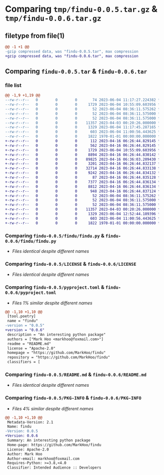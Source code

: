 # Comparing `tmp/findu-0.0.5.tar.gz` & `tmp/findu-0.0.6.tar.gz`

## filetype from file(1)

```diff
@@ -1 +1 @@
-gzip compressed data, was "findu-0.0.5.tar", max compression
+gzip compressed data, was "findu-0.0.6.tar", max compression
```

## Comparing `findu-0.0.5.tar` & `findu-0.0.6.tar`

### file list

```diff
@@ -1,9 +1,19 @@
--rw-r--r--   0        0        0       74 2023-06-04 11:17:27.224382 findu-0.0.5/findu/__init__.py
--rw-r--r--   0        0        0     1729 2023-06-04 10:55:09.603956 findu-0.0.5/findu/findu.py
--rw-r--r--   0        0        0       52 2023-06-04 08:36:11.575262 findu-0.0.5/findu/translations/en_US/LC_MESSAGES/messages.po
--rw-r--r--   0        0        0       52 2023-06-04 08:36:11.575000 findu-0.0.5/findu/translations/fr_FR/LC_MESSAGES/messages.po
--rw-r--r--   0        0        0       52 2023-06-04 08:36:11.575000 findu-0.0.5/findu/translations/zh_CN/LC_MESSAGES/messages.po
--rw-r--r--   0        0        0    11357 2023-04-03 00:20:26.000000 findu-0.0.5/LICENSE
--rw-r--r--   0        0        0     1329 2023-06-04 11:17:45.287165 findu-0.0.5/pyproject.toml
--rw-r--r--   0        0        0      603 2023-06-04 11:00:56.443625 findu-0.0.5/README.md
--rw-r--r--   0        0        0     1822 1970-01-01 00:00:00.000000 findu-0.0.5/PKG-INFO
+-rw-r--r--   0        0        0      112 2023-04-16 06:26:44.829145 findu-0.0.6/findu/__init__.py
+-rw-r--r--   0        0        0      562 2023-04-16 06:26:44.829145 findu-0.0.6/findu/__main__.py
+-rw-r--r--   0        0        0     1729 2023-06-04 10:55:09.603956 findu-0.0.6/findu/findu.py
+-rw-r--r--   0        0        0     8894 2023-04-16 06:26:44.830142 findu-0.0.6/findu/notify.py
+-rw-r--r--   0        0        0    89825 2023-04-16 06:36:03.209430 findu-0.0.6/findu/resources/data.json
+-rw-r--r--   0        0        0     3201 2023-04-16 06:26:44.832137 findu-0.0.6/findu/result.py
+-rw-r--r--   0        0        0    32714 2023-04-16 06:26:44.833138 findu-0.0.6/findu/sherlock.py
+-rw-r--r--   0        0        0     9242 2023-04-16 06:26:44.834132 findu-0.0.6/findu/sites.py
+-rw-r--r--   0        0        0       87 2023-04-16 06:26:44.835128 findu-0.0.6/findu/tests/__init__.py
+-rw-r--r--   0        0        0     7377 2023-04-16 06:26:44.836134 findu-0.0.6/findu/tests/all.py
+-rw-r--r--   0        0        0     8812 2023-04-16 06:26:44.836134 findu-0.0.6/findu/tests/base.py
+-rw-r--r--   0        0        0      948 2023-04-16 06:26:44.837124 findu-0.0.6/findu/tests/test_multiple_usernames.py
+-rw-r--r--   0        0        0       52 2023-06-04 08:36:11.575262 findu-0.0.6/findu/translations/en_US/LC_MESSAGES/messages.po
+-rw-r--r--   0        0        0       52 2023-06-04 08:36:11.575000 findu-0.0.6/findu/translations/fr_FR/LC_MESSAGES/messages.po
+-rw-r--r--   0        0        0       52 2023-06-04 08:36:11.575000 findu-0.0.6/findu/translations/zh_CN/LC_MESSAGES/messages.po
+-rw-r--r--   0        0        0    11357 2023-04-03 00:20:26.000000 findu-0.0.6/LICENSE
+-rw-r--r--   0        0        0     1329 2023-06-04 12:52:44.189396 findu-0.0.6/pyproject.toml
+-rw-r--r--   0        0        0      603 2023-06-04 11:00:56.443625 findu-0.0.6/README.md
+-rw-r--r--   0        0        0     1822 1970-01-01 00:00:00.000000 findu-0.0.6/PKG-INFO
```

### Comparing `findu-0.0.5/findu/findu.py` & `findu-0.0.6/findu/findu.py`

 * *Files identical despite different names*

### Comparing `findu-0.0.5/LICENSE` & `findu-0.0.6/LICENSE`

 * *Files identical despite different names*

### Comparing `findu-0.0.5/pyproject.toml` & `findu-0.0.6/pyproject.toml`

 * *Files 1% similar despite different names*

```diff
@@ -1,10 +1,10 @@
 [tool.poetry]
 name = "findu"
-version = "0.0.5"
+version = "0.0.6"
 description = "An interesting python package"
 authors = ["Mark Hoo <markhoo@foxmail.com>"]
 readme = "README.md"
 license = "Apache-2.0"
 homepage = "https://github.com/MarkHoo/findu"
 repository = "https://github.com/MarkHoo/findu"
 classifiers = [
```

### Comparing `findu-0.0.5/README.md` & `findu-0.0.6/README.md`

 * *Files identical despite different names*

### Comparing `findu-0.0.5/PKG-INFO` & `findu-0.0.6/PKG-INFO`

 * *Files 4% similar despite different names*

```diff
@@ -1,10 +1,10 @@
 Metadata-Version: 2.1
 Name: findu
-Version: 0.0.5
+Version: 0.0.6
 Summary: An interesting python package
 Home-page: https://github.com/MarkHoo/findu
 License: Apache-2.0
 Author: Mark Hoo
 Author-email: markhoo@foxmail.com
 Requires-Python: >=3.8,<4.0
 Classifier: Intended Audience :: Developers
```

